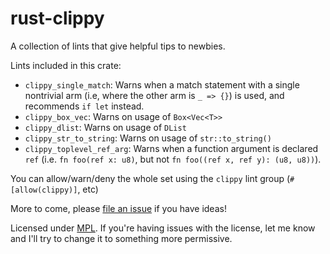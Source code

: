 rust-clippy
===========

A collection of lints that give helpful tips to newbies.


Lints included in this crate:

 - `clippy_single_match`: Warns when a match statement with a single nontrivial arm (i.e, where the other arm is `_ => {}`) is used, and recommends `if let` instead.
 - `clippy_box_vec`: Warns on usage of `Box<Vec<T>>`
 - `clippy_dlist`: Warns on usage of `DList`
 - `clippy_str_to_string`: Warns on usage of `str::to_string()`
 - `clippy_toplevel_ref_arg`: Warns when a function argument is declared `ref` (i.e. `fn foo(ref x: u8)`, but not `fn foo((ref x, ref y): (u8, u8))`).

You can allow/warn/deny the whole set using the `clippy` lint group (`#[allow(clippy)]`, etc)


More to come, please [file an issue](https://github.com/Manishearth/rust-clippy/issues) if you have ideas!

Licensed under [MPL](https://www.mozilla.org/MPL/2.0/). If you're having issues with the license, let me know and I'll try to change it to something more permissive.
